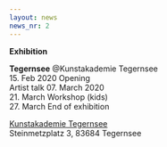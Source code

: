 ```yaml
---
layout: news
news_nr: 2
---
```

**Exhibition**

**Tegernsee** @Kunstakademie Tegernsee  
15. Feb 2020 Opening  
Artist talk 07. March 2020  
21. March Workshop (kids)  
27. March End of exhibition

[Kunstakademie Tegernsee](https://www.kunstakademie-tegernsee.com/)  
Steinmetzplatz 3, 83684 Tegernsee